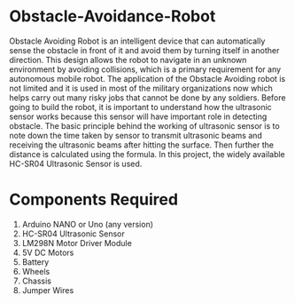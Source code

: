 # Obstacle-Avoidance-Robot
Obstacle Avoiding Robot is an intelligent device that can automatically sense the obstacle in front of it and avoid them by turning itself in another direction. This design allows the robot to navigate in an unknown environment by avoiding collisions, which is a primary requirement for any autonomous mobile robot. The application of the Obstacle Avoiding robot is not limited and it is used in most of the military organizations now which helps carry out many risky jobs that cannot be done by any soldiers.
Before going to build the robot, it is important to understand how the ultrasonic sensor works because this sensor will have important role in detecting obstacle. The basic principle behind the working of ultrasonic sensor is to note down the time taken by sensor to transmit ultrasonic beams and receiving the ultrasonic beams after hitting the surface. Then further the distance is calculated using the formula. In this project, the widely available HC-SR04 Ultrasonic Sensor is used.

# Components Required
1. Arduino NANO or Uno (any version)
2. HC-SR04 Ultrasonic Sensor
3. LM298N Motor Driver Module
4. 5V DC Motors
5. Battery
6. Wheels
7. Chassis
8. Jumper Wires
